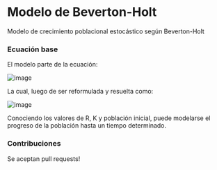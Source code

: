 # Modelo de Beverton-Holt

Modelo de crecimiento poblacional estocástico según Beverton-Holt

### Ecuación base

El modelo parte de la ecuación:

![image](https://user-images.githubusercontent.com/90737264/137018290-8887ff48-69c3-4b52-955c-d4aad25cc3fa.png)

La cual, luego de ser reformulada y resuelta como:

![image](https://user-images.githubusercontent.com/90737264/137016061-77e3ee53-462e-4307-aa3c-cb48a0502c5a.png)

Conociendo los valores de R, K y población inicial, puede modelarse el progreso de la población hasta un tiempo determinado.

### Contribuciones
Se aceptan pull requests! 
